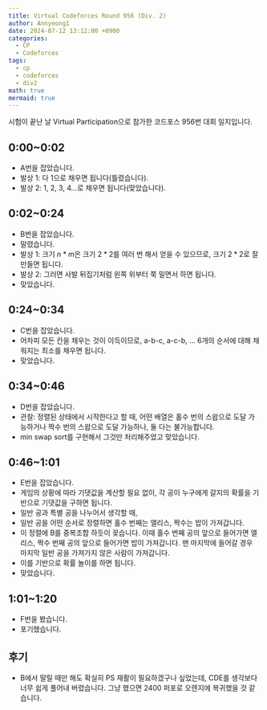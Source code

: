 ```yaml
---
title: Virtual Codeforces Round 956 (Div. 2)
author: Annyeong1
date: 2024-07-12 13:12:00 +0900
categories:
  - CP
  - Codeforces
tags:
  - cp
  - codeforces
  - div2
math: true
mermaid: true
---
```

시험이 끝난 날 Virtual Participation으로 참가한 코드포스 956번 대회 일지입니다.

## 0:00~0:02
- A번을 잡았습니다.
- 발상 1: 다 1으로 채우면 됩니다(틀렸습니다).
- 발상 2: 1, 2, 3, 4...로 채우면 됩니다(맞았습니다).

## 0:02~0:24
- B번을 잡았습니다.
- 말렸습니다.
- 발상 1: 크기 $n*m$은 크기 $2*2$를 여러 번 해서 얻을 수 있으므로, 크기 $2*2$로 잘 만들면 됩니다.
- 발상 2: 그러면 사발 뒤집기처럼 왼쪽 위부터 쭉 밀면서 하면 됩니다.
- 맞았습니다.

## 0:24~0:34
- C번을 잡았습니다.
- 어차피 모든 칸을 채우는 것이 이득이므로, a-b-c, a-c-b, ... 6개의 순서에 대해 채워지는 최소를 채우면 됩니다.
- 맞았습니다.

## 0:34~0:46
- D번을 잡았습니다.
- 관찰: 정렬된 상태에서 시작한다고 할 때, 어떤 배열은 홀수 번의 스왑으로 도달 가능하거나 짝수 번의 스왑으로 도달 가능하나, 둘 다는 불가능합니다.
- min swap sort를 구현해서 그것만 처리해주었고 맞았습니다.

## 0:46~1:01
- E번을 잡았습니다.
- 게임의 상황에 따라 기댓값을 계산할 필요 없이, 각 공이 누구에게 갈지의 확률을 기반으로 기댓값을 구하면 됩니다.
- 일반 공과 특별 공을 나누어서 생각할 때,
- 일반 공을 어떤 순서로 정렬하면 홀수 번째는 앨리스, 짝수는 밥이 가져갑니다.
- 이 정렬에 B를 중복조합 하듯이 꽂습니다. 이때 홀수 번째 공의 앞으로 들어가면 앨리스, 짝수 번째 공의 앞으로 들어가면 밥이 가져갑니다. 맨 마지막에 들어갈 경우 마지막 일반 공을 가져가지 않은 사람이 가져갑니다.
- 이를 기반으로 확률 놀이를 하면 됩니다.
- 맞았습니다.

## 1:01~1:20
- F번을 봤습니다.
- 포기했습니다.

## 후기
- B에서 말릴 때만 해도 확실히 PS 재활이 필요하겠구나 싶었는데, CDE를 생각보다 너무 쉽게 풀어내 버렸습니다. 그냥 했으면 2400 퍼포로 오렌지에 복귀했을 것 같습니다.
